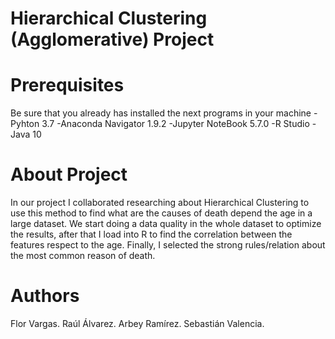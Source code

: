 # Hierarchical Clustering (Agglomerative) Project

# Prerequisites
Be sure that you already has installed the next programs in your machine
-Pyhton 3.7
-Anaconda Navigator 1.9.2
-Jupyter NoteBook 5.7.0
-R Studio
-Java 10


# About Project 

In our project I collaborated researching about Hierarchical Clustering to use this method to find what are the causes of death depend the age in a large dataset. We start doing a data quality in the whole dataset to optimize the results, after that I load into R to find the correlation between the features respect to the age. Finally, I selected the strong rules/relation about the most common reason of death.


# Authors
Flor Vargas.
Raúl Álvarez.
Arbey Ramírez. 
Sebastián Valencia.
